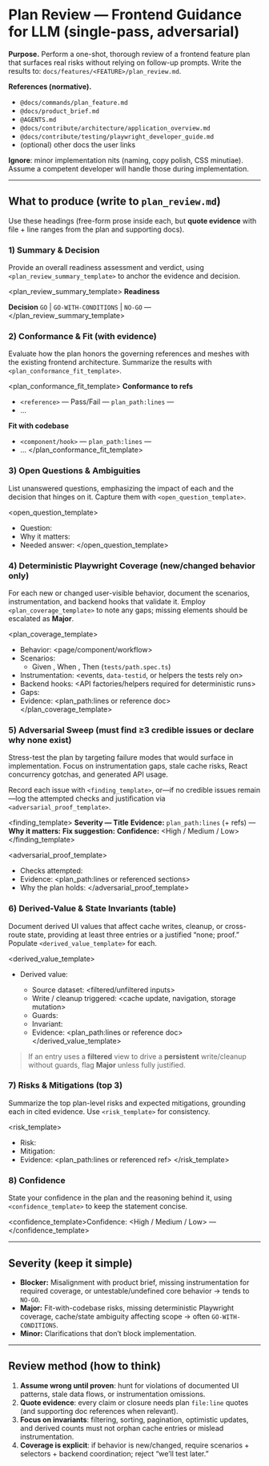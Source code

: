 # Plan Review — Frontend Guidance for LLM (single-pass, adversarial)

**Purpose.** Perform a one-shot, thorough review of a frontend feature plan that surfaces real risks without relying on follow-up prompts. Write the results to:
`docs/features/<FEATURE>/plan_review.md`.

**References (normative).**

* `@docs/commands/plan_feature.md`
* `@docs/product_brief.md`
* `@AGENTS.md`
* `@docs/contribute/architecture/application_overview.md`
* `@docs/contribute/testing/playwright_developer_guide.md`
* (optional) other docs the user links

**Ignore**: minor implementation nits (naming, copy polish, CSS minutiae). Assume a competent developer will handle those during implementation.

---

## What to produce (write to `plan_review.md`)

Use these headings (free-form prose inside each, but **quote evidence** with file + line ranges from the plan and supporting docs).

### 1) Summary & Decision
Provide an overall readiness assessment and verdict, using `<plan_review_summary_template>` to anchor the evidence and decision.

<plan_review_summary_template>
**Readiness**
<single paragraph assessing plan readiness>

**Decision**
`GO` | `GO-WITH-CONDITIONS` | `NO-GO` — <brief reason tied to evidence>
</plan_review_summary_template>

### 2) Conformance & Fit (with evidence)
Evaluate how the plan honors the governing references and meshes with the existing frontend architecture. Summarize the results with `<plan_conformance_fit_template>`.

<plan_conformance_fit_template>
**Conformance to refs**
- `<reference>` — Pass/Fail — `plan_path:lines` — <quote>
- ...

**Fit with codebase**
- `<component/hook>` — `plan_path:lines` — <alignment issue or confirmation>
- ...
</plan_conformance_fit_template>

### 3) Open Questions & Ambiguities
List unanswered questions, emphasizing the impact of each and the decision that hinges on it. Capture them with `<open_question_template>`.

<open_question_template>
- Question: <uncertainty to resolve>
- Why it matters: <impact on implementation or scope>
- Needed answer: <what information unlocks progress>
</open_question_template>

### 4) Deterministic Playwright Coverage (new/changed behavior only)
For each new or changed user-visible behavior, document the scenarios, instrumentation, and backend hooks that validate it. Employ `<plan_coverage_template>` to note any gaps; missing elements should be escalated as **Major**.

<plan_coverage_template>
- Behavior: <page/component/workflow>
- Scenarios:
  - Given <context>, When <action>, Then <outcome> (`tests/path.spec.ts`) 
- Instrumentation: <events, `data-testid`, or helpers the tests rely on>
- Backend hooks: <API factories/helpers required for deterministic runs>
- Gaps: <missing element if any>
- Evidence: <plan_path:lines or reference doc>
</plan_coverage_template>

### 5) **Adversarial Sweep (must find ≥3 credible issues or declare why none exist)**
Stress-test the plan by targeting failure modes that would surface in implementation. Focus on instrumentation gaps, stale cache risks, React concurrency gotchas, and generated API usage.

Record each issue with `<finding_template>`, or—if no credible issues remain—log the attempted checks and justification via `<adversarial_proof_template>`.

<finding_template>
**Severity — Title**
**Evidence:** `plan_path:lines` (+ refs) — <quote>
**Why it matters:** <impact>
**Fix suggestion:** <minimal plan change>
**Confidence:** <High / Medium / Low>
</finding_template>

<adversarial_proof_template>
- Checks attempted: <targeted invariants or fault lines>
- Evidence: <plan_path:lines or referenced sections>
- Why the plan holds: <reason the risk is closed>
</adversarial_proof_template>

### 6) **Derived-Value & State Invariants (table)**
Document derived UI values that affect cache writes, cleanup, or cross-route state, providing at least three entries or a justified “none; proof.” Populate `<derived_value_template>` for each.

<derived_value_template>
- Derived value: <name>
  - Source dataset: <filtered/unfiltered inputs>
  - Write / cleanup triggered: <cache update, navigation, storage mutation>
  - Guards: <conditions or feature flags>
  - Invariant: <statement that must hold>
  - Evidence: <plan_path:lines or reference doc>
</derived_value_template>

> If an entry uses a **filtered** view to drive a **persistent** write/cleanup without guards, flag **Major** unless fully justified.

### 7) Risks & Mitigations (top 3)
Summarize the top plan-level risks and expected mitigations, grounding each in cited evidence. Use `<risk_template>` for consistency.

<risk_template>
- Risk: <description tied to plan evidence>
- Mitigation: <action or clarification needed>
- Evidence: <plan_path:lines or referenced ref>
</risk_template>

### 8) Confidence
State your confidence in the plan and the reasoning behind it, using `<confidence_template>` to keep the statement concise.

<confidence_template>Confidence: <High / Medium / Low> — <one-sentence rationale></confidence_template>

---

## Severity (keep it simple)

* **Blocker:** Misalignment with product brief, missing instrumentation for required coverage, or untestable/undefined core behavior → tends to `NO-GO`.
* **Major:** Fit-with-codebase risks, missing deterministic Playwright coverage, cache/state ambiguity affecting scope → often `GO-WITH-CONDITIONS`.
* **Minor:** Clarifications that don’t block implementation.

---

## Review method (how to think)

1. **Assume wrong until proven**: hunt for violations of documented UI patterns, stale data flows, or instrumentation omissions.
2. **Quote evidence**: every claim or closure needs plan `file:line` quotes (and supporting doc references when relevant).
3. **Focus on invariants**: filtering, sorting, pagination, optimistic updates, and derived counts must not orphan cache entries or mislead instrumentation.
4. **Coverage is explicit**: if behavior is new/changed, require scenarios + selectors + backend coordination; reject “we’ll test later.”
